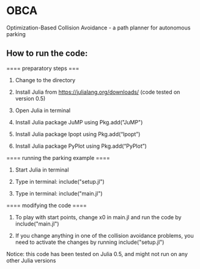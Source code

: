 # OBCA
Optimization-Based Collision Avoidance - a path planner for autonomous parking

## How to run the code:

==== preparatory steps ===

1. Change to the directory

2. Install Julia from https://julialang.org/downloads/ (code tested on version 0.5) 

3. Open Julia in terminal

4. Install Julia package JuMP using Pkg.add("JuMP")

5. Install Julia package Ipopt using Pkg.add(“Ipopt”)

6. Install Julia package PyPlot using Pkg.add(“PyPlot”)


==== running the parking example ====

1. Start Julia in terminal

2. Type in terminal: include("setup.jl")

3. Type in terminal: include("main.jl")


==== modifying the code ====

1. To play with start points, change x0 in main.jl and run 
the code by include("main.jl")

2. If you change anything in one of the collision avoidance
problems, you need to activate the changes by running 
include("setup.jl")


Notice: this code has been tested on Julia 0.5, and might not run on any other Julia versions
